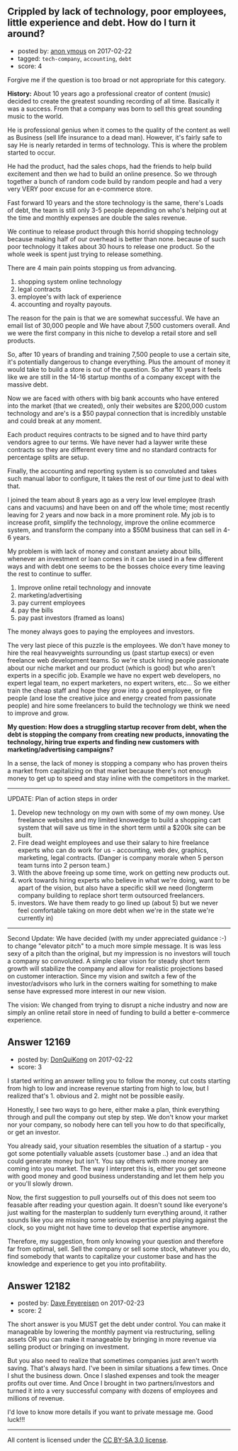 ## Crippled by lack of technology, poor employees, little experience and debt. How do I turn it around?

- posted by: [anon ymous](https://stackexchange.com/users/10305135/anon-ymous) on 2017-02-22
- tagged: `tech-company`, `accounting`, `debt`
- score: 4

Forgive me if the question is too broad or not appropriate for this category. 

**History:**
About 10 years ago a professional creator of content (music) decided to create the greatest sounding recording of all time. Basically it was a success. From that a company was born to sell this great sounding music to the world.

He is professional genius when it comes to the quality of the content as well as Business (sell life insurance to a dead man). However, it's fairly safe to say He is nearly retarded in terms of technology. This is where the problem started to occur. 

He had the product, had the sales chops, had the friends to help build excitement and then we had to build an online presence. So we through together a bunch of random code build by random people and had a very very VERY poor excuse for an e-commerce store.

Fast forward 10 years and the store technology is the same, there's Loads of debt, the team is still only 3-5 people depending on who's helping out at the time and monthly expenses are double the sales revenue.

We continue to release product through this horrid shopping technology because making half of our overhead is better than none. because of such poor technology it takes about 30 hours to release one product. So the whole week is spent just trying to release something.

There are 4 main pain points stopping us from advancing.

 1. shopping system online technology
 2. legal contracts
 3. employee's with lack of experience
 4. accounting and royalty payouts.

The reason for the pain is that we are somewhat successful. We have an email list of 30,000 people and We have about 7,500 customers overall. And we were the first company in this niche to develop a retail store and sell products.

So, after 10 years of branding and training 7,500 people to use a certain site, it's potentially dangerous to change everything. Plus the amount of money it would take to build a store is out of the question. So after 10 years it feels like we are still in the 14-16 startup months of a company except with the massive debt.

Now we are faced with others with big bank accounts who have entered into the market (that we created), only their websites are $200,000 custom technology and are's is a $50 paypal connection that is incredibly unstable and could break at any moment.

Each product requires contracts to be signed and to have third party vendors agree to our terms. We have never had a laywer write these contracts so they are different every time and no standard contracts for percentage splits are setup.

Finally, the accounting and reporting system is so convoluted and takes such manual labor to configure, It takes the rest of our time just to deal with that.

I joined the team about 8 years ago as a very low level employee (trash cans and vacuums) and have been on and off the whole time; most recently leaving for 2 years and now back in a more prominent role. My job is to increase profit, simplify the technology, improve the online ecommerce system, and transform the company into a $50M business that can sell in 4-6 years. 

My problem is with lack of money and constant anxiety about bills, whenever an investment or loan comes in it can be used in a few different ways and with debt one seems to be the bosses choice every time leaving the rest to continue to suffer.

 1. Improve online retail technology and innovate 
 2. marketing/advertising
 3. pay current employees
 4. pay the bills 
 5. pay past investors (framed as
    loans)

The money always goes to paying the employees and investors.

The very last piece of this puzzle is the employees. We don't have money to hire the real heavyweights surrounding us (past startup execs) or even freelance web development teams. So we're stuck hiring people passionate about our niche market and our product (which is good) but who aren't experts in a specific job. Example we have no expert web developers, no expert legal team, no expert marketers, no expert writers, etc... So we either train the cheap staff and hope they grow into a good employee, or fire people (and lose the creative juice and energy created from passionate people) and hire some freelancers to build the technology we think we need to improve and grow. 

**My question:
How does a struggling startup recover from debt, when the debt is stopping the company from creating new products, innovating the technology, hiring true experts and finding new customers with marketing/advertising campaigns?**

In a sense, the lack of money is stopping a company who has proven theirs a market from capitalizing on that market because there's not enough money to get up to speed and stay inline with the competitors in the market.


----------
UPDATE: Plan of action steps in order

 1. Develop new technology on my own with some of my own money. Use
    freelance websites and my limited knowedge to build a shopping cart
    system that will save us time in the short term until a $200k site
    can be built.
 2. Fire dead weight employees and use their salary to hire freelance experts who can do work for us - accounting, web dev, graphics, marketing, legal contracts. (Danger is company morale when 5 person team turns into 2 person team.)
 3. With the above freeing up some time, work on getting new products out. 
 4. work towards hiring experts who believe in what we're doing, want to be apart of the vision, but also have a specific skill we need (longterm company building to replace short term outsourced freelancers.  
 5. investors. We have them ready to go lined up (about 5) but we never feel comfortable taking on more debt when we're in the state we're currently in)


----------


Second Update:
We have decided (with my under appreciated guidance :-) to change "elevator pitch" to a much more simple message. It is was less sexy of a pitch than the original, but my impression is no investors will touch a company so convoluted. A simple clear vision for steady short term growth will stabilize the company and allow for realistic projections based on customer interaction. Since my vision and switch a few of the investor/advisors who lurk in the corners waiting for something to make sense have expressed more interest in our new vision. 

The vision: We changed from trying to disrupt a niche industry and now are simply an online retail store in need of funding to build a better e-commerce experience. 


## Answer 12169

- posted by: [DonQuiKong](https://stackexchange.com/users/9739821/donquikong) on 2017-02-22
- score: 3

I started writing an answer telling you to follow the money, cut costs starting from high to low and increase revenue starting from high to low, but I realized that's 1. obvious and 2. might not be possible easily.

Honestly, I see two ways to go here, either make a plan, think everything through and pull the company out step by step. We don't know your market nor your company, so nobody here can tell you how to do that specifically, or get an investor. 

You already said, your situation resembles the situation of a startup - you got some potentially valuable assets (customer base ..) and an idea that could generate money but isn't. You say others with more money are coming into you market. The way I interpret this is, either you get someone with good money and good business understanding and let them help you or you'll slowly drown.

Now, the first suggestion to pull yourselfs out of this does not seem too feasable after reading your question again. It doesn't sound like everyone's just waiting for the masterplan to suddenly turn everything around, it rather sounds like you are missing some serious expertise and playing against the clock, so you might not have time to develop that expertise anymore. 

Therefore, my suggestion, from only knowing your question and therefore far from optimal, sell. Sell the company or sell some stock, whatever you do, find somebody that wants to capitalize your customer base and has the knowledge and experience to get you into profitability. 


## Answer 12182

- posted by: [Dave Feyereisen](https://stackexchange.com/users/527283/dave-feyereisen) on 2017-02-23
- score: 2

The short answer is you MUST get the debt under control.  You can make it manageable by lowering the monthly payment via restructuring, selling assets OR you can make it manageable by bringing in more revenue via selling product or bringing on investment.  

But you also need to realize that sometimes companies just aren't worth saving.  That's always hard.  I've been in similar situations a few times.  Once I shut the business down.  Once I slashed expenses and took the meager profits out over time.  And Once I brought in two partners/investors and turned it into a very successful company with dozens of employees and millions of revenue.  

I'd love to know more details if you want to private message me.  Good luck!!!



---

All content is licensed under the [CC BY-SA 3.0 license](https://creativecommons.org/licenses/by-sa/3.0/).
